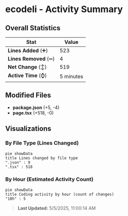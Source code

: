# ecodeli - Activity Summary 

## Overall Statistics

| Stat                   | Value                                                             |
| ---------------------- | ----------------------------------------------------------------- |
| **Lines Added** (➕)   | 523                                          |
| **Lines Removed** (➖) | 4                                        |
| **Net Change** (↕)    | 519                |
| **Active Time** (⌚)   | 5 minutes |


## Modified Files
- **package.json** (+5, -4)
- **page.tsx** (+518, -0)

## Visualizations

### By File Type (Lines Changed)

```mermaid
pie showData
title Lines changed by file type
".json" : 9
".tsx" : 518
```

### By Hour (Estimated Activity Count)

```mermaid
pie showData
title Coding activity by hour (count of changes)
"10h" : 5
```


> **Last Updated:** 5/5/2025, 11:00:14 AM